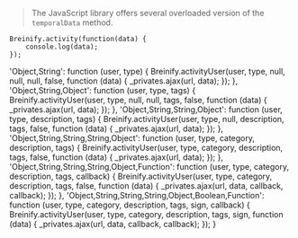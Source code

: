 <blockquote class="lang-specific javascript--browser">
<p>The JavaScript library offers several overloaded version
of the <code class="prettyprint">temporalData</code> method.</p>
</blockquote>

>
```javascript--browser
Breinify.activity(function(data) {
	console.log(data);
});
```

'Object,String': function (user, type) {
                Breinify.activityUser(user, type, null, null, null, false, function (data) {
                    _privates.ajax(url, data);
                });
            },
            'Object,String,Object': function (user, type, tags) {
                Breinify.activityUser(user, type, null, null, tags, false, function (data) {
                    _privates.ajax(url, data);
                });
            },
            'Object,String,String,Object': function (user, type, description, tags) {
                Breinify.activityUser(user, type, null, description, tags, false, function (data) {
                    _privates.ajax(url, data);
                });
            },
            'Object,String,String,String,Object': function (user, type, category, description, tags) {
                Breinify.activityUser(user, type, category, description, tags, false, function (data) {
                    _privates.ajax(url, data);
                });
            },
            'Object,String,String,String,Object,Function': function (user, type, category, description, tags, callback) {
                Breinify.activityUser(user, type, category, description, tags, false, function (data) {
                    _privates.ajax(url, data, callback, callback);
                });
            },
            'Object,String,String,String,Object,Boolean,Function': function (user, type, category, description, tags, sign, callback) {
                Breinify.activityUser(user, type, category, description, tags, sign, function (data) {
                    _privates.ajax(url, data, callback, callback);
                });
            }